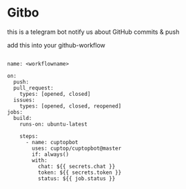 # Gitbo

this is a telegram bot notify us about GitHub commits & push

add this into your github-workflow
```

name: <workflowname>

on:
  push:
  pull_request:
    types: [opened, closed]
  issues:
    types: [opened, closed, reopened]
jobs:
  build:
    runs-on: ubuntu-latest

    steps:
      - name: cuptopbot
        uses: cuptop/cuptopbot@master
        if: always()
        with:
          chat: ${{ secrets.chat }}
          token: ${{ secrets.token }}
          status: ${{ job.status }}

          
```
